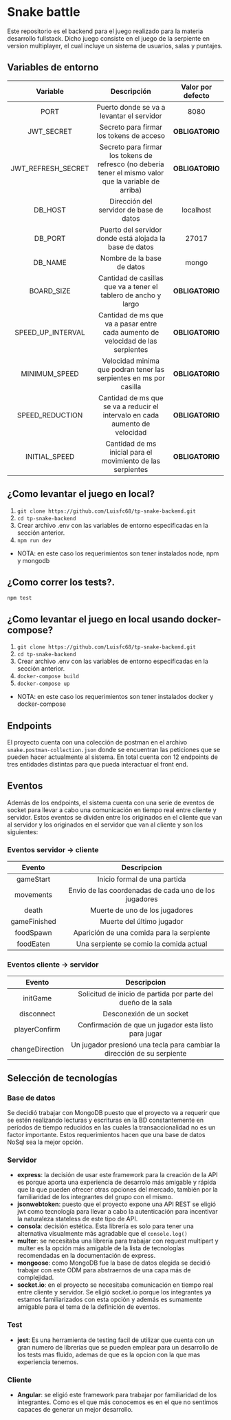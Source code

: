 # Snake battle 
Este repositorio es el backend para el juego realizado para la materia desarrollo fullstack. Dicho juego consiste en el juego de la serpiente en version multiplayer, el cual incluye un sistema de usuarios, salas y puntajes.

## Variables de entorno

|      Variable      |                                              Descripción                                               | Valor por defecto |
|:------------------:|:------------------------------------------------------------------------------------------------------:|:-----------------:|
|        PORT        |                               Puerto donde se va a levantar el servidor                                |       8080        |
|     JWT_SECRET     |                                Secreto para firmar los tokens de acceso                                |  **OBLIGATORIO**  |
| JWT_REFRESH_SECRET | Secreto para firmar los tokens de refresco (no deberia tener el mismo valor que la variable de arriba) |  **OBLIGATORIO**  |
|      DB_HOST       |                                Dirección del servidor de base de datos                                 |     localhost     |
|      DB_PORT       |                        Puerto del servidor donde está alojada la base de datos                         |       27017       |
|      DB_NAME       |                                       Nombre de la base de datos                                       |       mongo       |
 |     BOARD_SIZE     |                    Cantidad de casillas que va a tener el tablero de ancho y largo                     |  **OBLIGATORIO**  |
| SPEED_UP_INTERVAL  |            Cantidad de ms que va a pasar entre cada aumento de velocidad de las serpientes             |  **OBLIGATORIO**  |
|   MINIMUM_SPEED    |                   Velocidad minima que podran tener las serpientes en ms por casilla                   |  **OBLIGATORIO**  |
|  SPEED_REDUCTION   |              Cantidad de ms que se va a reducir el intervalo en cada aumento de velocidad              |  **OBLIGATORIO**  |
|   INITIAL_SPEED    |                      Cantidad de ms inicial para el movimiento de las serpientes                       |  **OBLIGATORIO**  |


## ¿Como levantar el juego en local?
1. `git clone https://github.com/Luisfc68/tp-snake-backend.git`
2. `cd tp-snake-backend`
3. Crear archivo .env con las variables de entorno especificadas en la sección anterior.
4. `npm run dev`
* NOTA: en este caso los requerimientos son tener instalados node, npm y mongodb

## ¿Como correr los tests?.
 `npm test`

## ¿Como levantar el juego en local usando docker-compose?
1. `git clone https://github.com/Luisfc68/tp-snake-backend.git`
2. `cd tp-snake-backend`
3. Crear archivo .env con las variables de entorno especificadas en la sección anterior.
4. `docker-compose build`
5. `docker-compose up`
* NOTA: en este caso los requerimientos son tener instalados docker y docker-compose

## Endpoints 
El proyecto cuenta con una colección de postman en el archivo `snake.postman-collection.json` donde 
se encuentran las peticiones que se pueden hacer actualmente al sistema. En total cuenta con 12 
endpoints de tres entidades distintas para que pueda interactuar el front end.

## Eventos
Además de los endpoints, el sistema cuenta con una serie de eventos de socket para llevar a cabo 
una comunicación en tiempo real entre cliente y servidor. Estos eventos se dividen entre los 
originados en el cliente que van al servidor y los originados en el servidor que van al cliente
y son los siguientes:
### Eventos servidor -> cliente
|    Evento    |                      Descripcion                      |
|:------------:|:-----------------------------------------------------:|
|  gameStart   |             Inicio formal de una partida              |
|  movements   | Envio de las coordenadas de cada uno de los jugadores |
|    death     |            Muerte de uno de los jugadores             |
| gameFinished |               Muerte del último jugador               |
|  foodSpawn   |       Aparición de una comida para la serpiente       |
|  foodEaten   |        Una serpiente se comio la comida actual        |
### Eventos cliente -> servidor
|     Evento      |                               Descripcion                               |
|:---------------:|:-----------------------------------------------------------------------:|
|    initGame     |      Solicitud de inicio de partida por parte del dueño de la sala      |
|   disconnect    |                        Desconexión de un socket                         |
|  playerConfirm  |          Confirmación de que un jugador esta listo para jugar           |
| changeDirection | Un jugador presionó una tecla para cambiar la dirección de su serpiente |

## Selección de tecnologías
### Base de datos
Se decidió trabajar con MongoDB puesto que el proyecto va a requerir que se estén realizando lecturas
y escrituras en la BD constantemente en períodos de tiempo reducidos en las cuales la transaccionalidad
no es un factor importante. Estos requerimientos hacen que una base de datos NoSql sea la mejor opción.
### Servidor
* **express**: la decisión de usar este framework para la creación de la API es porque aporta una 
experiencia de desarrolo más amigable y rápida que la que pueden ofrecer otras opciones del mercado,
también por la familiaridad de los integrantes del grupo con el mismo. 
* **jsonwebtoken**: puesto que el proyecto expone una API REST se eligió jwt como tecnología para llevar
a cabo la autenticación para incentivar la naturaleza stateless de este tipo de API.
* **consola**: decisión estética. Esta librería es solo para tener una alternativa visualmente más agradable que el `console.log()`
* **multer**: se necesitaba una librería para trabajar con request multipart y multer es la opción más amigable
de la lista de tecnologías recomendadas en la documentación de express.
* **mongoose**: como MongoDB fue la base de datos elegida se decidió trabajar con este ODM para 
abstraernos de una capa más de complejidad.
* **socket.io**: en el proyecto se necesitaba comunicación en tiempo real entre cliente y servidor. Se eligió 
socket.io porque los integrantes ya estamos familiarizados con esta opción y además es sumamente amigable
para el tema de la definición de eventos.
### Test
* **jest**: Es una herramienta de testing facil de utilizar que cuenta con un gran numero de librerias que se pueden emplear
para un desarrollo de los tests mas fluido, ademas de que es la opcion con la que mas experiencia tenemos.

### Cliente
* **Angular**: se eligió este framework para trabajar por familiaridad de los integrantes. Como es el que más conocemos
es en el que no sentimos capaces de generar un mejor desarrollo.
